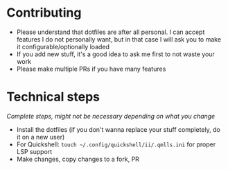 # Contributing

- Please understand that dotfiles are after all personal. I can accept features I do not personally want, but in that case I will ask you to make it configurable/optionally loaded
- If you add new stuff, it's a good idea to ask me first to not waste your work
- Please make multiple PRs if you have many features

# Technical steps

_Complete steps, might not be necessary depending on what you change_

- Install the dotfiles (if you don't wanna replace your stuff completely, do it on a new user)
- For Quickshell: `touch ~/.config/quickshell/ii/.qmlls.ini` for proper LSP support
- Make changes, copy changes to a fork, PR
